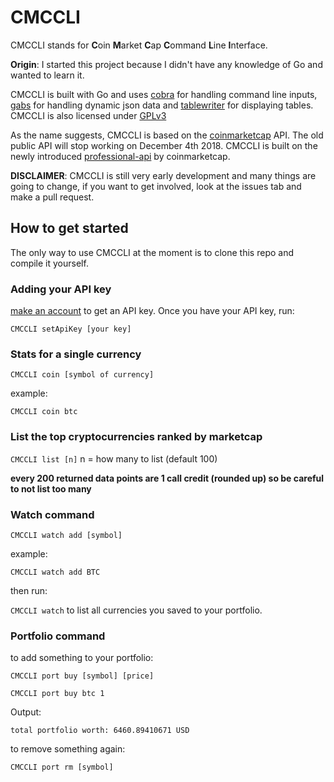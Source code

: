 # CMCCLI
CMCCLI stands for **C**oin **M**arket **C**ap **C**ommand **L**ine **I**nterface.

**Origin**: I started this project because I didn't have any knowledge of Go and wanted to learn it.

CMCCLI is built with Go and uses [cobra](https://github.com/spf13/cobra) for handling command line inputs, [gabs](https://github.com/Jeffail/gabs) for handling dynamic json data and [tablewriter](https://github.com/olekukonko/tablewriter) for displaying tables. CMCCLI is also licensed under [GPLv3](/LICENSE.md)

As the name suggests, CMCCLI is based on the [coinmarketcap](https://coinmarketcap.com) API.
The old public API will stop working on December 4th 2018. CMCCLI is built on the newly introduced [professional-api](https://pro.coinmarketcap.com) by coinmarketcap.

**DISCLAIMER**: CMCCLI is still very early development and many things are going to change, if you want to get involved, look at the issues tab and make a pull request.

## How to get started

The only way to use CMCCLI at the moment is to clone this repo and compile it yourself.

### Adding your API key
[make an account](https://pro.coinmarketcap.com) to get an API key.
Once you have your API key, run: 

`CMCCLI setApiKey [your key]`

### Stats for a single currency

`CMCCLI coin [symbol of currency]`

example:

`CMCCLI coin btc`

### List the top cryptocurrencies ranked by marketcap

`CMCCLI list [n]` n = how many to list (default 100)

**every 200 returned data points are 1 call credit (rounded up) so be careful to not list too many**

### Watch command

`CMCCLI watch add [symbol]`

example:

`CMCCLI watch add BTC`

then run:

`CMCCLI watch` to list all currencies you saved to your portfolio.

### Portfolio command

to add something to your portfolio:

`CMCCLI port buy [symbol] [price]`

`CMCCLI port buy btc 1`

Output:

`total portfolio worth: 6460.89410671 USD` 

to remove something again:

`CMCCLI port rm [symbol]`
